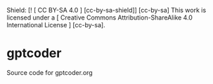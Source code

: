 Shield: [! [ CC BY-SA 4.0 ] [cc-by-sa-shield]] [cc-by-sa]
This work is licensed under a [ Creative Commons Attribution-ShareAlike 4.0 International License ] [cc-by-sa].

# gptcoder
Source code for gptcoder.org
